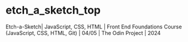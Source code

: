 # etch_a_sketch_top
Etch-a-Sketch| JavaScript, CSS, HTML | Front End Foundations Course (JavaScript, CSS, HTML, Git) | 04/05 | The Odin Project | 2024
